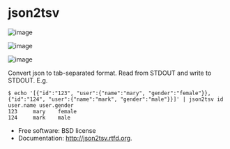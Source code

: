 json2tsv
========

![image](https://badge.fury.io/py/json2tsv.png%0A%20:target:%20http://badge.fury.io/py/json2tsv)

![image](https://travis-ci.org/aronwc/json2tsv.png?branch=master%0A%20%20%20%20%20:target:%20https://travis-ci.org/aronwc/json2tsv)

![image](https://pypip.in/d/json2tsv/badge.png%0A%20%20%20%20%20:target:%20https://pypi.python.org/pypi/json2tsv)

Convert json to tab-separated format. Read from STDOUT and write to STDOUT. E.g.

```
$ echo '[{"id":"123", "user":{"name":"mary", "gender":"female"}}, {"id":"124", "user":{"name":"mark", "gender":"male"}}]' | json2tsv id user.name user.gender
123     mary	female
124	    mark	male
```

-   Free software: BSD license
-   Documentation: <http://json2tsv.rtfd.org>.

